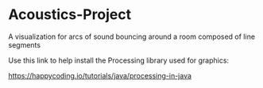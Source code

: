 # Acoustics-Project
A visualization for arcs of sound bouncing around a room composed of line segments

Use this link to help install the Processing library used for graphics:

https://happycoding.io/tutorials/java/processing-in-java
